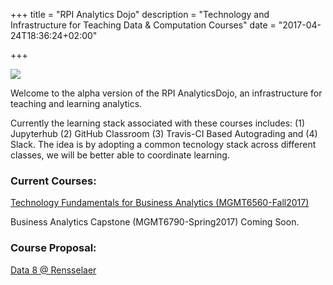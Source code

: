 +++
title = "RPI Analytics Dojo"
description = "Technology and Infrastructure for Teaching Data & Computation Courses"
date = "2017-04-24T18:36:24+02:00"

+++

![](/images/dojo.png)

Welcome to the alpha version of the RPI AnalyticsDojo, an infrastructure for teaching and learning analytics.

Currently the learning stack associated with these courses includes: (1) Jupyterhub (2) GitHub Classroom (3) Travis-CI Based Autograding and (4) Slack. The idea is by adopting a common tecnology stack across different classes, we will be better able to coordinate learning.

### Current Courses:

[Technology Fundamentals for Business Analytics (MGMT6560-Fall2017)](/mgmt6560/)

Business Analytics Capstone (MGMT6790-Spring2017) Coming Soon.

### Course Proposal:

[Data 8 @ Rensselaer](/data8-rpi/)
